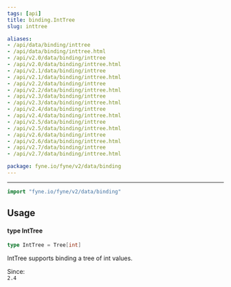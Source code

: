 ```yaml
---
tags: [api]
title: binding.IntTree
slug: inttree

aliases:
- /api/data/binding/inttree
- /api/data/binding/inttree.html
- /api/v2.0/data/binding/inttree
- /api/v2.0/data/binding/inttree.html
- /api/v2.1/data/binding/inttree
- /api/v2.1/data/binding/inttree.html
- /api/v2.2/data/binding/inttree
- /api/v2.2/data/binding/inttree.html
- /api/v2.3/data/binding/inttree
- /api/v2.3/data/binding/inttree.html
- /api/v2.4/data/binding/inttree
- /api/v2.4/data/binding/inttree.html
- /api/v2.5/data/binding/inttree
- /api/v2.5/data/binding/inttree.html
- /api/v2.6/data/binding/inttree
- /api/v2.6/data/binding/inttree.html
- /api/v2.7/data/binding/inttree
- /api/v2.7/data/binding/inttree.html

package: fyne.io/fyne/v2/data/binding
---
```



---
```go
import "fyne.io/fyne/v2/data/binding"
```

## Usage

#### type IntTree

```go
type IntTree = Tree[int]
```

IntTree supports binding a tree of int values.


<div class="since">Since: <code>
2.4</code></div>
